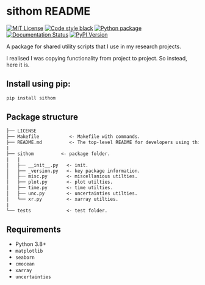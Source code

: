 # sithom README

<a href="hhttps://opensource.org/licenses/MIT"><img alt="MIT License" src="https://img.shields.io/badge/License-MIT-blue.svg"/></a>
<a href="https://github.com/psf/black"><img alt="Code style black" src="https://img.shields.io/badge/code%20style-black-000000.svg"/></a>
<a href="https://github.com/sdat2/sithom/actions/workflows/python-package.yml"><img alt="Python package" src="https://github.com/sdat2/sithom/actions/workflows/python-package.yml/badge.svg"/></a>
<a href="https://sithom.readthedocs.io/en/latest/MAIN_README.html"><img alt="Documentation Status" src="https://readthedocs.org/projects/sithom/badge/?version=latest"/></a>
<a href="https://badge.fury.io/py/sithom"><img alt="PyPI Version" src="https://badge.fury.io/py/sithom.svg"/></a>

A package for shared utility scripts that I use in my research projects.

I realised I was copying functionality from project to project. So instead, here it is.

## Install using pip:

```bash
pip install sithom
```

## Package structure

```txt
├── LICENSE
├── Makefile           <- Makefile with commands.
├── README.md          <- The top-level README for developers using this project.
|
├── sithom          <- package folder.
|   |
│   ├── __init__.py   <- init.
│   ├── _version.py   <- key package information.
│   ├── misc.py       <- miscellanious utilties.
│   ├── plot.py       <- plot utilties.
│   ├── time.py       <- time utilties.
│   ├── unc.py        <- uncertainties utilties.
│   └── xr.py         <- xarray utilties.
|
└── tests             <- test folder.

```

## Requirements

- Python 3.8+
- `matplotlib`
- `seaborn`
- `cmocean`
- `xarray`
- `uncertainties`
